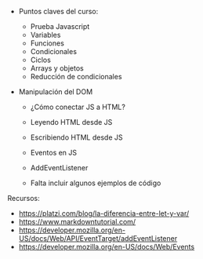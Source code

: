 - Puntos claves del curso:
  - Prueba Javascript
  - Variables
  - Funciones
  - Condicionales
  - Ciclos
  - Arrays y objetos
  - Reducción de condicionales
- Manipulación del DOM

  - ¿Cómo conectar JS a HTML?
  - Leyendo HTML desde JS
  - Escribiendo HTML desde JS
  - Eventos en JS
  - AddEventListener

  - Falta incluir algunos ejemplos de código

Recursos:

- https://platzi.com/blog/la-diferencia-entre-let-y-var/
- https://www.markdowntutorial.com/
- https://developer.mozilla.org/en-US/docs/Web/API/EventTarget/addEventListener
- https://developer.mozilla.org/en-US/docs/Web/Events
